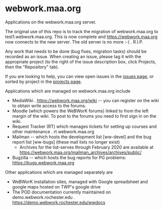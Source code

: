 # webwork.maa.org
Applications on the webwork.maa.org server.

The original use of this repo is to track the migration of webwork.maa.org to test1.webwork.maa.org.
This is now complete and  https://webwork.maa.org now connects to the new server.  The old server is no more :-( . R.I.P.

Any work that needs to be done (bug fixes, migration tasks) should be recorded as an issue.  When creating an issue, please tag it with the appropriate project (to the right of the issue description box, click Projects, then the "Repository" tab).

If you are looking to help, you can view open issues in the [issues page](https://github.com/openwebwork/webwork.maa.org/issues), or sorted by project in the [projects page](https://github.com/openwebwork/webwork.maa.org/projects).

Applications which are managed on webwork.maa.org include
* MediaWiki . https://webwork.maa.org/wiki -- you can register on the wiki to obtain write access to the forums.
* Moodle (which powers the WeBWorK forums) linked to from the left margin of the wiki.  To post to the forums you need to first sign in on the wiki. 
* Request Tracker (RT) which manages tickets for setting up courses and other maintenance . rt.webwork.maa.org
* Mailman -- which hosts the development list [ww-devel] and the bug report list [ww-bugs]  (these mail lists no longer exist)
  * Archives for the list-serves through February 2020 are available at https://webwork.maa.org/mailman_archives/archives/public/
* Bugzilla -- which hosts the bug reports for PG problems:  https://bugs.webwork.maa.org

Other applications which are managed separately are 
* WeBWorK installation sites, managed with Google spreadsheet and google maps hosted on TWP's google drive
* The POD documentation currently maintained on demo.webwork.rochester.edu . https://demo.webwork.rochester.edu/wwdocs
